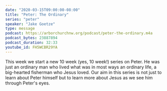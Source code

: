 ```yaml
---
date: "2020-03-15T09:00:00-08:00"
title: "Peter: The Ordinary"
series: "peter"
speaker: "Jake Goetze"
type: message
podcast: https://arborchurchnw.org/podcast/peter-the-ordinary.m4a
podcast_bytes: 23887894
podcast_duration: 32:33
youtube_id: FH5WCBR29YA
---
```


This week we start a new 10 week (yes, 10 week!) series on Peter. He was just an ordinary man who lived what was in most
ways an ordinary life, a big-hearted fisherman who Jesus loved. Our aim in this series is not just to learn about Peter
himself but to learn more about Jesus as we see him through Peter's eyes.

